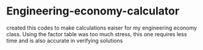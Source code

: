 # Engineering-economy-calculator
created this codes to make calculations eaiser for my engineering economy class. Using the factor table was too much stress, this one requires less time and is also accurate in verifying solutions
